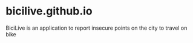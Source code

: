 # bicilive.github.io
BiciLive is an application to report insecure points on the city to travel on bike
